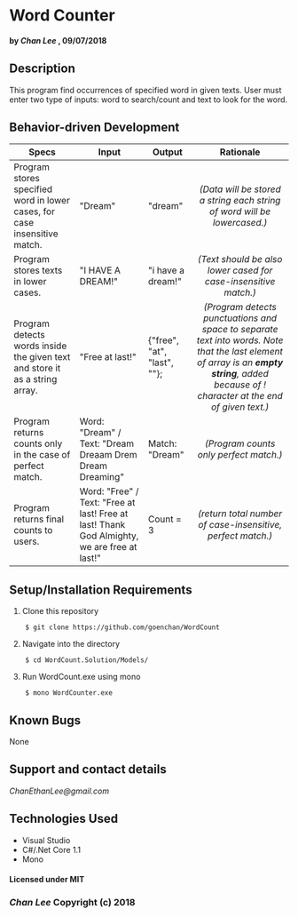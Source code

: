 # Word Counter

#### by _Chan Lee_ , 09/07/2018

## Description

This program find occurrences of specified word in given texts. User must enter two type of inputs: word to search/count and text to look for the word.


## Behavior-driven Development

| Specs    |  Input | Output | Rationale   
| ------------- |------------- |------------- |:-------------:|
| Program stores specified word in lower cases, for case insensitive match. | "Dream" | "dream" | _(Data will be stored a string each string of word will be lowercased.)_
| Program stores texts in lower cases. | "I HAVE A DREAM!"| "i have a dream!" | _(Text should be also lower cased for case-insensitive match.)_
| Program detects words inside the given text and store it as a string array. | "Free at last!" | {"free", "at", "last", ""}; | _(Program detects punctuations and space to separate text into words. Note that the last element of array is an **empty string**, added because of ! character at the end of given text.)_
| Program returns counts only in the case of perfect match. | Word: "Dream" / Text: "Dream Dreaam Drem Dream Dreaming"  | Match: "Dream" | _(Program counts only perfect match.)_
| Program returns final counts to users. | Word: "Free" / Text: "Free at last! Free at last! Thank God Almighty, we are free at last!" | Count = 3 | _(return total number of case-insensitive, perfect match.)_


## Setup/Installation Requirements

1. Clone this repository
```
    $ git clone https://github.com/goenchan/WordCount
```
2. Navigate into the directory
```
    $ cd WordCount.Solution/Models/
```
3. Run WordCount.exe using mono
```
    $ mono WordCounter.exe
```


## Known Bugs

None

## Support and contact details

_ChanEthanLee@gmail.com_

## Technologies Used

* Visual Studio
* C#/.Net Core 1.1
* Mono

#### Licensed under MIT

### _Chan Lee_ Copyright (c) 2018
